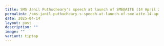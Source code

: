 ```yaml
---
title: SMS Janil Puthucheary's speech at launch of SME@AITE (14 April 2025)
permalink: /sms-janil-puthucheary-s-speech-at-launch-of-sme-aite-14-april-2025/
date: 2025-04-14
layout: post
description: ""
image: ""
variant: tiptap
---
```

